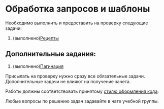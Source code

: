 # Обработка запросов и шаблоны

Необходимо выполнить и предоставить на проверку следующие задачи:

1. (выполнено)[Рецепты](./recipes)

## Дополнительные задания:

1. (выполнено)[Пагинация](./pagination)

Присылать на проверку нужно сразу все обязательные задачи. Дополнительные задачи не влияют на получение зачета.

Работы должны соответствовать
принятому [стилю оформления кода](https://github.com/netology-code/codestyle/tree/master/python).

Любые вопросы по решению задач задавайте в чате учебной группы.
